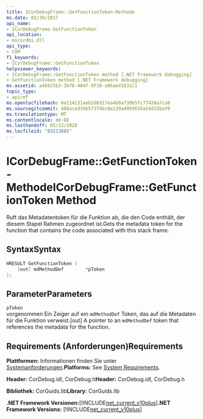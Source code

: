 ```yaml
---
title: ICorDebugFrame::GetFunctionToken-Methode
ms.date: 03/30/2017
api_name:
- ICorDebugFrame.GetFunctionToken
api_location:
- mscordbi.dll
api_type:
- COM
f1_keywords:
- ICorDebugFrame::GetFunctionToken
helpviewer_keywords:
- ICorDebugFrame::GetFunctionToken method [.NET Framework debugging]
- GetFunctionToken method [.NET Framework debugging]
ms.assetid: a46925b3-3bf8-404f-9f30-a86ae41032c1
topic_type:
- apiref
ms.openlocfilehash: 6e214131aeb2d6d17ea4b0a730b5fc77428a7ca8
ms.sourcegitcommit: 488aced39b5f374bc0a139a4993616a54d15baf0
ms.translationtype: MT
ms.contentlocale: de-DE
ms.lasthandoff: 05/12/2020
ms.locfileid: "83213685"
---
```

# <a name="icordebugframegetfunctiontoken-method"></a><span data-ttu-id="7d688-102">ICorDebugFrame::GetFunctionToken-Methode</span><span class="sxs-lookup"><span data-stu-id="7d688-102">ICorDebugFrame::GetFunctionToken Method</span></span>
<span data-ttu-id="7d688-103">Ruft das Metadatentoken für die Funktion ab, die den Code enthält, der diesem Stapel Rahmen zugeordnet ist.</span><span class="sxs-lookup"><span data-stu-id="7d688-103">Gets the metadata token for the function that contains the code associated with this stack frame.</span></span>  
  
## <a name="syntax"></a><span data-ttu-id="7d688-104">Syntax</span><span class="sxs-lookup"><span data-stu-id="7d688-104">Syntax</span></span>  
  
```cpp  
HRESULT GetFunctionToken (  
    [out] mdMethodDef        *pToken  
);  
```  
  
## <a name="parameters"></a><span data-ttu-id="7d688-105">Parameter</span><span class="sxs-lookup"><span data-stu-id="7d688-105">Parameters</span></span>  
 `pToken`  
 <span data-ttu-id="7d688-106">vorgenommen Ein Zeiger auf ein `mdMethodDef` Token, das auf die Metadaten für die Funktion verweist.</span><span class="sxs-lookup"><span data-stu-id="7d688-106">[out] A pointer to an `mdMethodDef` token that references the metadata for the function.</span></span>  
  
## <a name="requirements"></a><span data-ttu-id="7d688-107">Requirements (Anforderungen)</span><span class="sxs-lookup"><span data-stu-id="7d688-107">Requirements</span></span>  
 <span data-ttu-id="7d688-108">**Plattformen:** Informationen finden Sie unter [Systemanforderungen](../../get-started/system-requirements.md).</span><span class="sxs-lookup"><span data-stu-id="7d688-108">**Platforms:** See [System Requirements](../../get-started/system-requirements.md).</span></span>  
  
 <span data-ttu-id="7d688-109">**Header:** CorDebug.idl, CorDebug.h</span><span class="sxs-lookup"><span data-stu-id="7d688-109">**Header:** CorDebug.idl, CorDebug.h</span></span>  
  
 <span data-ttu-id="7d688-110">**Bibliothek:** CorGuids.lib</span><span class="sxs-lookup"><span data-stu-id="7d688-110">**Library:** CorGuids.lib</span></span>  
  
 <span data-ttu-id="7d688-111">**.NET Framework Versionen:**[!INCLUDE[net_current_v10plus](../../../../includes/net-current-v10plus-md.md)]</span><span class="sxs-lookup"><span data-stu-id="7d688-111">**.NET Framework Versions:** [!INCLUDE[net_current_v10plus](../../../../includes/net-current-v10plus-md.md)]</span></span>
